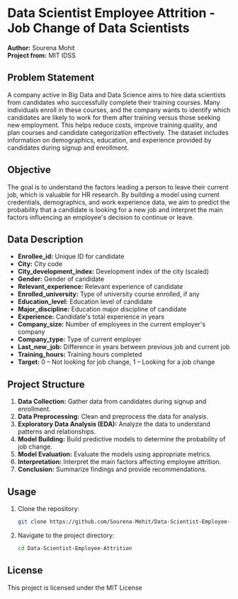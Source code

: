 # Data Scientist Employee Attrition - Job Change of Data Scientists

**Author:** Sourena Mohit  
**Project from:** MIT IDSS

## Problem Statement

A company active in Big Data and Data Science aims to hire data scientists from candidates who successfully complete their training courses. Many individuals enroll in these courses, and the company wants to identify which candidates are likely to work for them after training versus those seeking new employment. This helps reduce costs, improve training quality, and plan courses and candidate categorization effectively. The dataset includes information on demographics, education, and experience provided by candidates during signup and enrollment.

## Objective
The goal is to understand the factors leading a person to leave their current job, which is valuable for HR research. By building a model using current credentials, demographics, and work experience data, we aim to predict the probability that a candidate is looking for a new job and interpret the main factors influencing an employee's decision to continue or leave.

## Data Description

- **Enrollee_id:** Unique ID for candidate
- **City:** City code
- **City_development_index:** Development index of the city (scaled)
- **Gender:** Gender of candidate
- **Relevant_experience:** Relevant experience of candidate
- **Enrolled_university:** Type of university course enrolled, if any
- **Education_level:** Education level of candidate
- **Major_discipline:** Education major discipline of candidate
- **Experience:** Candidate's total experience in years
- **Company_size:** Number of employees in the current employer's company
- **Company_type:** Type of current employer
- **Last_new_job:** Difference in years between previous job and current job
- **Training_hours:** Training hours completed
- **Target:** 0 – Not looking for job change, 1 – Looking for a job change
## Project Structure

1. **Data Collection:** Gather data from candidates during signup and enrollment.
2. **Data Preprocessing:** Clean and preprocess the data for analysis.
3. **Exploratory Data Analysis (EDA):** Analyze the data to understand patterns and relationships.
4. **Model Building:** Build predictive models to determine the probability of job change.
5. **Model Evaluation:** Evaluate the models using appropriate metrics.
6. **Interpretation:** Interpret the main factors affecting employee attrition.
7. **Conclusion:** Summarize findings and provide recommendations.

## Usage

1. Clone the repository:
    ```bash
    git clone https://github.com/Sourena-Mohit/Data-Scientist-Employee-Attrition.git
    ```
2. Navigate to the project directory:
    ```bash
    cd Data-Scientist-Employee-Attrition
    ```

## License

This project is licensed under the MIT License
